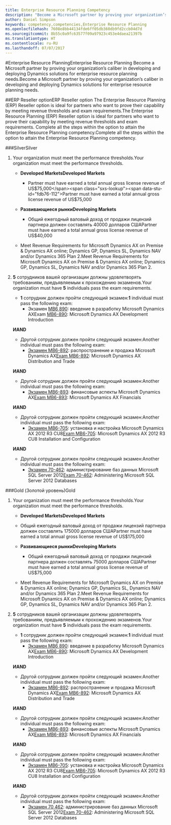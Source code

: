 ```yaml
---
title: Enterprise Resource Planning Competency
description: "Become a Microsoft partner by proving your organization’s caliber in developing and deploying Dynamics solutions for enterprise resource planning needs."
author: Daniel Simpson
keywords: competency,competencies,Enterprise Resource Planning
ms.openlocfilehash: 7608e8bb44134fde6ff05db360db9fd2ccb04d7d
ms.sourcegitcommit: 8b55c0a9fc63577f09a97923c453e4daea21397b
ms.translationtype: HT
ms.contentlocale: ru-RU
ms.lasthandoff: 07/07/2017
---
```

#<a name="enterprise-resource-planning"></a><span data-ttu-id="fdb76-104">Enterprise Resource Planning</span><span class="sxs-lookup"><span data-stu-id="fdb76-104">Enterprise Resource Planning</span></span> 
<span data-ttu-id="fdb76-105">Become a Microsoft partner by proving your organization’s caliber in developing and deploying Dynamics solutions for enterprise resource planning needs.</span><span class="sxs-lookup"><span data-stu-id="fdb76-105">Become a Microsoft partner by proving your organization’s caliber in developing and deploying Dynamics solutions for enterprise resource planning needs.</span></span>

##<a name="erp-reseller-option"></a><span data-ttu-id="fdb76-106">ERP Reseller option</span><span class="sxs-lookup"><span data-stu-id="fdb76-106">ERP Reseller option</span></span>
<span data-ttu-id="fdb76-107">The Enterprise Resource Planning (ERP) Reseller option is ideal for partners who want to prove their capability by meeting revenue thresholds and exam requirements.</span><span class="sxs-lookup"><span data-stu-id="fdb76-107">The Enterprise Resource Planning (ERP) Reseller option is ideal for partners who want to prove their capability by meeting revenue thresholds and exam requirements.</span></span> <span data-ttu-id="fdb76-108">Complete all the steps within the option to attain the Enterprise Resource Planning competency.</span><span class="sxs-lookup"><span data-stu-id="fdb76-108">Complete all the steps within the option to attain the Enterprise Resource Planning competency.</span></span>

###<a name="silver"></a><span data-ttu-id="fdb76-109">Silver</span><span class="sxs-lookup"><span data-stu-id="fdb76-109">Silver</span></span>

1. <span data-ttu-id="fdb76-110">Your organization must meet the performance thresholds.</span><span class="sxs-lookup"><span data-stu-id="fdb76-110">Your organization must meet the performance thresholds.</span></span>

    - **<span data-ttu-id="fdb76-111">Developed Markets</span><span class="sxs-lookup"><span data-stu-id="fdb76-111">Developed Markets</span></span>**
        - <span data-ttu-id="fdb76-112">Partner must have earned a total annual gross license revenue of US$75,000</span><span class="sxs-lookup"><span data-stu-id="fdb76-112">Partner must have earned a total annual gross license revenue of US$75,000</span></span>
       
    - **<span data-ttu-id="fdb76-113">Развивающиеся рынки</span><span class="sxs-lookup"><span data-stu-id="fdb76-113">Developing Markets</span></span>**
        - <span data-ttu-id="fdb76-114">Общий ежегодный валовый доход от продажи лицензий партнера должен составлять 40000 долларов США</span><span class="sxs-lookup"><span data-stu-id="fdb76-114">Partner must have earned  a total annual gross license revenue of  US$40,000</span></span>
 
    - <span data-ttu-id="fdb76-115">Meet Revenue Requirements for Microsoft Dynamics AX on Premise & Dynamics AX online; Dynamics GP, Dynamics SL, Dynamics NAV and/or Dynamics 365 Plan 2.</span><span class="sxs-lookup"><span data-stu-id="fdb76-115">Meet Revenue Requirements for Microsoft Dynamics AX on Premise & Dynamics AX online; Dynamics GP, Dynamics SL, Dynamics NAV and/or Dynamics 365 Plan 2.</span></span>  

2. <span data-ttu-id="fdb76-116">**5** сотрудников вашей организации должны удовлетворять требованиям, предъявляемым к прохождению экзаменов.</span><span class="sxs-lookup"><span data-stu-id="fdb76-116">Your organization must have **5** individuals pass the exam requirements.</span></span>

    - <span data-ttu-id="fdb76-117">**1** сотрудник должен пройти следующий экзамен:</span><span class="sxs-lookup"><span data-stu-id="fdb76-117">**1** individual must pass the following exam:</span></span>
        - <span data-ttu-id="fdb76-118">Экзамен [MB6 890](https://www.microsoft.com/en-us/learning/exam-mb6-890.aspx): введение в разработку Microsoft Dynamics AX</span><span class="sxs-lookup"><span data-stu-id="fdb76-118">Exam [MB6-890](https://www.microsoft.com/en-us/learning/exam-mb6-890.aspx): Microsoft Dynamics AX Development Introduction</span></span>

    **<span data-ttu-id="fdb76-119">И</span><span class="sxs-lookup"><span data-stu-id="fdb76-119">AND</span></span>**

    - <span data-ttu-id="fdb76-120">Другой сотрудник должен пройти следующий экзамен:</span><span class="sxs-lookup"><span data-stu-id="fdb76-120">Another individual must pass the following exam:</span></span>
        - <span data-ttu-id="fdb76-121">[Экзамен MB6-892](https://www.microsoft.com/en-us/learning/exam-mb6-892.aspx): распространение и продажа Microsoft Dynamics AX</span><span class="sxs-lookup"><span data-stu-id="fdb76-121">[Exam MB6-892](https://www.microsoft.com/en-us/learning/exam-mb6-892.aspx): Microsoft Dynamics AX Distribution and Trade</span></span>

    **<span data-ttu-id="fdb76-122">И</span><span class="sxs-lookup"><span data-stu-id="fdb76-122">AND</span></span>**

    - <span data-ttu-id="fdb76-123">Другой сотрудник должен пройти следующий экзамен:</span><span class="sxs-lookup"><span data-stu-id="fdb76-123">Another individual must pass the following exam:</span></span>
        - <span data-ttu-id="fdb76-124">[Экзамен MB6-893](https://www.microsoft.com/en-us/learning/exam-mb6-893.aspx): финансовые аспекты Microsoft Dynamics AX</span><span class="sxs-lookup"><span data-stu-id="fdb76-124">[Exam MB6-893](https://www.microsoft.com/en-us/learning/exam-mb6-893.aspx): Microsoft Dynamics AX Financials</span></span>

    **<span data-ttu-id="fdb76-125">И</span><span class="sxs-lookup"><span data-stu-id="fdb76-125">AND</span></span>**

    - <span data-ttu-id="fdb76-126">Другой сотрудник должен пройти следующий экзамен:</span><span class="sxs-lookup"><span data-stu-id="fdb76-126">Another individual must pass the following exam:</span></span>
        - <span data-ttu-id="fdb76-127">[Экзамен MB6-705](https://www.microsoft.com/en-us/learning/exam-mb6-705.aspx): установка и настройка Microsoft Dynamics AX 2012 R3 CU8</span><span class="sxs-lookup"><span data-stu-id="fdb76-127">[Exam MB6-705](https://www.microsoft.com/en-us/learning/exam-mb6-705.aspx): Microsoft Dynamics AX 2012 R3 CU8 Installation and Configuration</span></span>

    **<span data-ttu-id="fdb76-128">И</span><span class="sxs-lookup"><span data-stu-id="fdb76-128">AND</span></span>**

    - <span data-ttu-id="fdb76-129">Другой сотрудник должен пройти следующий экзамен:</span><span class="sxs-lookup"><span data-stu-id="fdb76-129">Another individual must pass the following exam:</span></span>
        - <span data-ttu-id="fdb76-130">[Экзамен 70-462](https://www.microsoft.com/en-us/learning/exam-70-462.aspx): администрирование баз данных Microsoft SQL Server 2012</span><span class="sxs-lookup"><span data-stu-id="fdb76-130">[Exam 70-462](https://www.microsoft.com/en-us/learning/exam-70-462.aspx): Administering Microsoft SQL Server 2012 Databases</span></span>

###<a name="gold"></a><span data-ttu-id="fdb76-131">Gold (Золотой уровень)</span><span class="sxs-lookup"><span data-stu-id="fdb76-131">Gold</span></span>

1. <span data-ttu-id="fdb76-132">Your organization must meet the performance thresholds.</span><span class="sxs-lookup"><span data-stu-id="fdb76-132">Your organization must meet the performance thresholds.</span></span>

    - **<span data-ttu-id="fdb76-133">Developed Markets</span><span class="sxs-lookup"><span data-stu-id="fdb76-133">Developed Markets</span></span>**
    -   <span data-ttu-id="fdb76-134">Общий ежегодный валовый доход от продажи лицензий партнера должен составлять 175000 долларов США</span><span class="sxs-lookup"><span data-stu-id="fdb76-134">Partner must have earned a total annual gross license revenue of US$175,000</span></span>
  
    - **<span data-ttu-id="fdb76-135">Развивающиеся рынки</span><span class="sxs-lookup"><span data-stu-id="fdb76-135">Developing Markets</span></span>**
        - <span data-ttu-id="fdb76-136">Общий ежегодный валовый доход от продажи лицензий партнера должен составлять 75000 долларов США</span><span class="sxs-lookup"><span data-stu-id="fdb76-136">Partner must have earned  a total annual gross license revenue of US$75,000</span></span> 

    - <span data-ttu-id="fdb76-137">Meet Revenue Requirements for Microsoft Dynamics AX on Premise & Dynamics AX online; Dynamics GP, Dynamics SL, Dynamics NAV and/or Dynamics 365 Plan 2.</span><span class="sxs-lookup"><span data-stu-id="fdb76-137">Meet Revenue Requirements for Microsoft Dynamics AX on Premise & Dynamics AX online; Dynamics GP, Dynamics SL, Dynamics NAV and/or Dynamics 365 Plan 2.</span></span>  

2. <span data-ttu-id="fdb76-138">**5** сотрудников вашей организации должны удовлетворять требованиям, предъявляемым к прохождению экзаменов.</span><span class="sxs-lookup"><span data-stu-id="fdb76-138">Your organization must have **5** individuals pass the exam requirements.</span></span>

    - <span data-ttu-id="fdb76-139">**1** сотрудник должен пройти следующий экзамен:</span><span class="sxs-lookup"><span data-stu-id="fdb76-139">**1** individual must pass the following exam:</span></span>
        - <span data-ttu-id="fdb76-140">[Экзамен MB6 890](https://www.microsoft.com/en-us/learning/exam-mb6-890.aspx): введение в разработку Microsoft Dynamics AX</span><span class="sxs-lookup"><span data-stu-id="fdb76-140">[Exam MB6-890](https://www.microsoft.com/en-us/learning/exam-mb6-890.aspx): Microsoft Dynamics AX Development Introduction</span></span>

    **<span data-ttu-id="fdb76-141">И</span><span class="sxs-lookup"><span data-stu-id="fdb76-141">AND</span></span>**

    - <span data-ttu-id="fdb76-142">Другой сотрудник должен пройти следующий экзамен:</span><span class="sxs-lookup"><span data-stu-id="fdb76-142">Another individual must pass the following exam:</span></span>
        - <span data-ttu-id="fdb76-143">[Экзамен MB6-892](https://www.microsoft.com/en-us/learning/exam-mb6-892.aspx): распространение и продажа Microsoft Dynamics AX</span><span class="sxs-lookup"><span data-stu-id="fdb76-143">[Exam MB6-892](https://www.microsoft.com/en-us/learning/exam-mb6-892.aspx): Microsoft Dynamics AX Distribution and Trade</span></span>

    **<span data-ttu-id="fdb76-144">И</span><span class="sxs-lookup"><span data-stu-id="fdb76-144">AND</span></span>**

    - <span data-ttu-id="fdb76-145">Другой сотрудник должен пройти следующий экзамен:</span><span class="sxs-lookup"><span data-stu-id="fdb76-145">Another individual must pass the following exam:</span></span>
        - <span data-ttu-id="fdb76-146">[Экзамен MB6-893](https://www.microsoft.com/en-us/learning/exam-mb6-893.aspx): финансовые аспекты Microsoft Dynamics AX</span><span class="sxs-lookup"><span data-stu-id="fdb76-146">[Exam MB6-893](https://www.microsoft.com/en-us/learning/exam-mb6-893.aspx): Microsoft Dynamics AX Financials</span></span>

    **<span data-ttu-id="fdb76-147">И</span><span class="sxs-lookup"><span data-stu-id="fdb76-147">AND</span></span>**

    - <span data-ttu-id="fdb76-148">Другой сотрудник должен пройти следующий экзамен:</span><span class="sxs-lookup"><span data-stu-id="fdb76-148">Another individual must pass the following exam:</span></span>
        - <span data-ttu-id="fdb76-149">[Экзамен MB6-705](https://www.microsoft.com/en-us/learning/exam-mb6-705.aspx): установка и настройка Microsoft Dynamics AX 2012 R3 CU8</span><span class="sxs-lookup"><span data-stu-id="fdb76-149">[Exam MB6-705](https://www.microsoft.com/en-us/learning/exam-mb6-705.aspx): Microsoft Dynamics AX 2012 R3 CU8 Installation and Configuration</span></span>

    **<span data-ttu-id="fdb76-150">И</span><span class="sxs-lookup"><span data-stu-id="fdb76-150">AND</span></span>**

    - <span data-ttu-id="fdb76-151">Другой сотрудник должен пройти следующий экзамен:</span><span class="sxs-lookup"><span data-stu-id="fdb76-151">Another individual must pass the following exam:</span></span>
        - <span data-ttu-id="fdb76-152">[Экзамен 70 462](https://www.microsoft.com/en-us/learning/exam-70-462.aspx): администрирование баз данных Microsoft SQL Server 2012</span><span class="sxs-lookup"><span data-stu-id="fdb76-152">[Exam 70-462](https://www.microsoft.com/en-us/learning/exam-70-462.aspx): Administering Microsoft SQL Server 2012 Databases</span></span>



